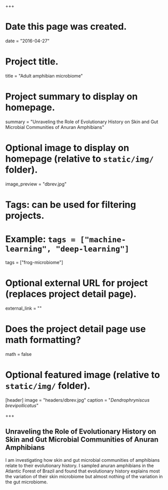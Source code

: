 +++
# Date this page was created.
date = "2016-04-27"

# Project title.
title = "Adult amphibian microbiome"

# Project summary to display on homepage.
summary = "Unraveling the Role of Evolutionary History on Skin and Gut Microbial Communities of Anuran Amphibians"

# Optional image to display on homepage (relative to `static/img/` folder).
image_preview = "dbrev.jpg"

# Tags: can be used for filtering projects.
# Example: `tags = ["machine-learning", "deep-learning"]`
tags = ["frog-microbiome"]

# Optional external URL for project (replaces project detail page).
external_link = ""

# Does the project detail page use math formatting?
math = false

# Optional featured image (relative to `static/img/` folder).
[header]
image = "headers/dbrev.jpg"
caption = "_Dendrophryniscus brevipollicatus_"

+++

## Unraveling the Role of Evolutionary History on Skin and Gut Microbial Communities of Anuran Amphibians

I am investigating how skin and gut microbial communities of amphibians relate to their evolutionary history. I sampled anuran amphibians in the Atlantic Forest of Brazil and found that evolutionary history explains most the variation of their skin microbiome but almost nothing of the variation in the gut microbiome.